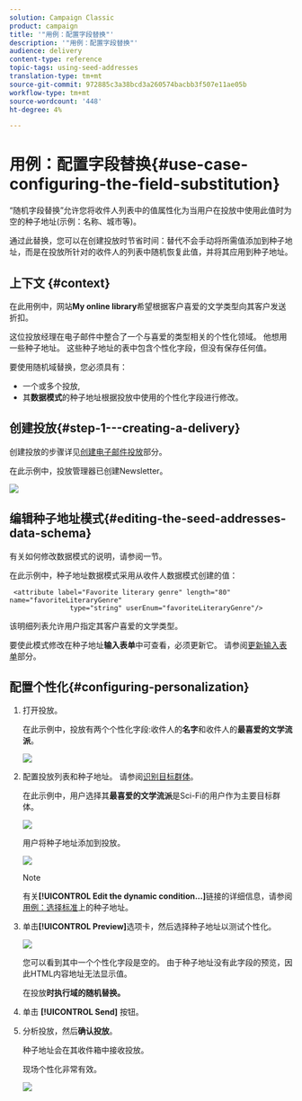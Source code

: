 ```yaml
---
solution: Campaign Classic
product: campaign
title: '"用例：配置字段替换"'
description: '"用例：配置字段替换"'
audience: delivery
content-type: reference
topic-tags: using-seed-addresses
translation-type: tm+mt
source-git-commit: 972885c3a38bcd3a260574bacbb3f507e11ae05b
workflow-type: tm+mt
source-wordcount: '448'
ht-degree: 4%

---
```



# 用例：配置字段替换{#use-case-configuring-the-field-substitution}

“随机字段替换”允许您将收件人列表中的值属性化为当用户在投放中使用此值时为空的种子地址(示例：名称、城市等)。

通过此替换，您可以在创建投放时节省时间：替代不会手动将所需值添加到种子地址，而是在投放所针对的收件人的列表中随机恢复此值，并将其应用到种子地址。

## 上下文 {#context}

在此用例中，网站&#x200B;**My online library**&#x200B;希望根据客户喜爱的文学类型向其客户发送折扣。

这位投放经理在电子邮件中整合了一个与喜爱的类型相关的个性化领域。 他想用一些种子地址。 这些种子地址的表中包含个性化字段，但没有保存任何值。

要使用随机域替换，您必须具有：

* 一个或多个投放,
* 其&#x200B;**数据模式**&#x200B;的种子地址根据投放中使用的个性化字段进行修改。

## 创建投放{#step-1---creating-a-delivery}

创建投放的步骤详见[创建电子邮件投放](../../delivery/using/creating-an-email-delivery.md)部分。

在此示例中，投放管理器已创建Newsletter。

![](assets/dlv_seeds_usecase_24.png)

## 编辑种子地址模式{#editing-the-seed-addresses-data-schema}

有关如何修改数据模式的说明，请参阅一节。

在此示例中，种子地址数据模式采用从收件人数据模式创建的值：

```
 <attribute label="Favorite literary genre" length="80" name="favoriteLiteraryGenre"
               type="string" userEnum="favoriteLiteraryGenre"/>
```

该明细列表允许用户指定其客户喜爱的文学类型。

要使此模式修改在种子地址&#x200B;**输入表单**&#x200B;中可查看，必须更新它。 请参阅[更新输入表单](../../delivery/using/use-case--selecting-seed-addresses-on-criteria.md#updating-the-input-form)部分。

## 配置个性化{#configuring-personalization}

1. 打开投放。

   在此示例中，投放有两个个性化字段:收件人的&#x200B;**名字**&#x200B;和收件人的&#x200B;**最喜爱的文学流派**。

   ![](assets/dlv_seeds_usecase_25.png)

1. 配置投放列表和种子地址。 请参阅[识别目标群体](../../delivery/using/steps-defining-the-target-population.md)。

   在此示例中，用户选择其&#x200B;**最喜爱的文学流派**&#x200B;是Sci-Fi的用户作为主要目标群体。

   ![](assets/dlv_seeds_usecase_26.png)

   用户将种子地址添加到投放。

   ![](assets/dlv_seeds_usecase_27.png)

   >[!NOTE]
   >
   >有关&#x200B;**[!UICONTROL Edit the dynamic condition...]**&#x200B;链接的详细信息，请参阅[用例：选择标准](../../delivery/using/use-case--selecting-seed-addresses-on-criteria.md)上的种子地址。

1. 单击&#x200B;**[!UICONTROL Preview]**&#x200B;选项卡，然后选择种子地址以测试个性化。

   ![](assets/dlv_seeds_usecase_28.png)

   您可以看到其中一个个性化字段是空的。 由于种子地址没有此字段的预览，因此HTML内容地址无法显示值。

   在投放&#x200B;**时执行域的随机替换。**

1. 单击 **[!UICONTROL Send]** 按钮。
1. 分析投放，然后&#x200B;**确认投放**。

   种子地址会在其收件箱中接收投放。

   现场个性化非常有效。

   ![](assets/dlv_seeds_usecase_08.png)
